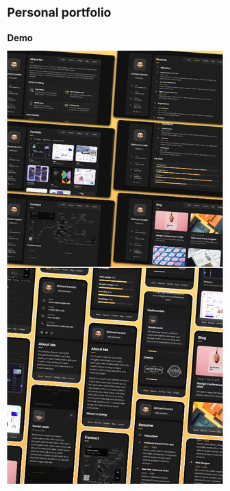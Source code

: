 #  Personal portfolio

## Demo

![vCard Desktop Demo](./website-demo-image/desktop.png "Desktop Demo")
![vCard Mobile Demo](./website-demo-image/mobile.png "Mobile Demo")


